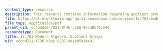 ```yaml
---
content_type: resource
description: This resource contains information regarding quotient groups.
file: https://ol-ocw-studio-app-qa.s3.amazonaws.com/courses/18-703-modern-algebra-spring-2013/ecdbd211f736b3ac92379dea05b34491_MIT18_703S13_pra_l_9.pdf
file_type: application/pdf
parent_uid: cc4b3de6-7021-0f46-cab8-9eca8bf0554d
resourcetype: Document
title: 18.703 Modern Algebra, Quotient Groups
uid: ecdbd211-f736-b3ac-9237-9dea05b34491
---
```


